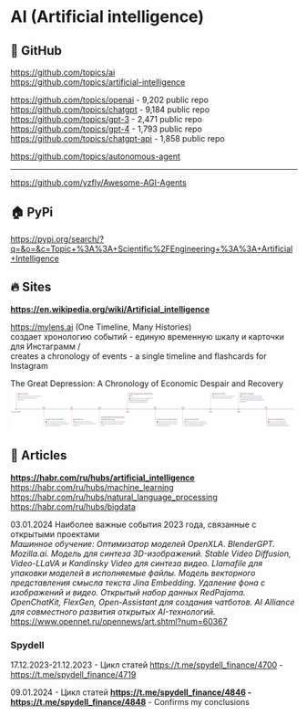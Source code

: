# AI (Artificial intelligence)              

## 🏢 GitHub                 
https://github.com/topics/ai              
https://github.com/topics/artificial-intelligence               

https://github.com/topics/openai - 9,202 public repo                
https://github.com/topics/chatgpt -  9,184 public repo                                
https://github.com/topics/gpt-3 -  2,471 public repo               
https://github.com/topics/gpt-4 -  1,793 public repo                
https://github.com/topics/chatgpt-api -  1,858 public repo                           

https://github.com/topics/autonomous-agent                 
- - -
https://github.com/yzfly/Awesome-AGI-Agents                          

## 🏠 PyPi                          
https://pypi.org/search/?q=&o=&c=Topic+%3A%3A+Scientific%2FEngineering+%3A%3A+Artificial+Intelligence          


## 🔥 Sites
**https://en.wikipedia.org/wiki/Artificial_intelligence**             

https://mylens.ai (One Timeline, Many Histories)           
cоздает хронологию событий - единую временную шкалу и карточки для Инстаграмм  /             
creates a chronology of events - a single timeline and flashcards for Instagram              

The Great Depression: A Chronology of Economic Despair and Recovery             
![The Great Depression: A Chronology of Economic Despair and Recovery](https://github.com/ivgnk/AI/blob/master/the-great-depression-a-chronology-of-economic-despair-and-recovery-06hdt5.png)        


## 📄 Articles
**https://habr.com/ru/hubs/artificial_intelligence**    
https://habr.com/ru/hubs/machine_learning          
https://habr.com/ru/hubs/natural_language_processing             
https://habr.com/ru/hubs/bigdata            

03.01.2024 Наиболее важные события 2023 года, связанные с открытыми проектами                     
*Машинное обучение: Оптимизатор моделей OpenXLA. BlenderGPT. Mozilla.ai. Модель для синтеза 3D-изображений. Stable Video Diffusion, Video-LLaVA и Kandinsky Video для синтеза видео. Llamafile для упаковки моделей в исполняемые файлы. Модель векторного представления смысла текста Jina Embedding. Удаление фона с изображений и видео. Открытый набор данных RedPajama. OpenChatKit, FlexGen, Open-Assistant для создания чатботов. AI Alliance для совместного развития открытых AI-технологий.*              
https://www.opennet.ru/opennews/art.shtml?num=60367               

### Spydell
17.12.2023-21.12.2023 - Цикл статей 
https://t.me/spydell_finance/4700 - https://t.me/spydell_finance/4719

09.01.2024 - Цикл статей 
**https://t.me/spydell_finance/4846 - https://t.me/spydell_finance/4848** - Confirms my conclusions

